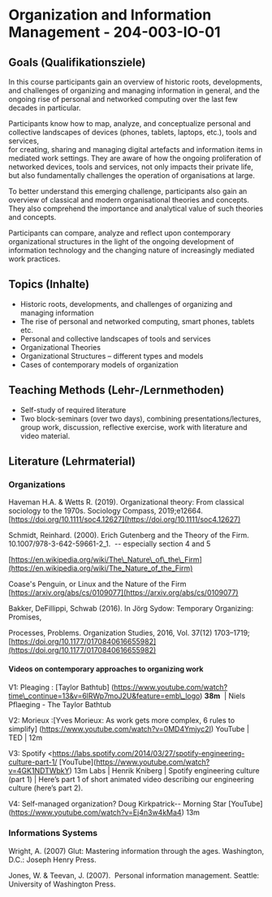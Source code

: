 # Organization and Information Management - 204-003-IO-01

## Goals (Qualifikationsziele)

In this course participants gain an overview of historic roots, developments, and challenges of organizing and managing information in general, and the ongoing rise of personal and networked computing over the last few decades in particular.
  
Participants know how to map, analyze, and conceptualize personal and collective landscapes of devices (phones, tablets, laptops, etc.), tools and services,  
for creating, sharing and managing digital artefacts and information items in mediated work settings. They are aware of how the ongoing proliferation of networked devices, tools and services, not only impacts their private life, but also fundamentally challenges the operation of organisations at large.

To better understand this emerging challenge, participants also gain an overview of classical and modern organisational theories and concepts. They also comprehend the importance and analytical value of such theories and concepts. 

Participants can compare, analyze and reflect upon contemporary organizational structures in the light of the ongoing development of information technology and the changing nature of increasingly mediated work practices.
  

## Topics (Inhalte)
*   Historic roots, developments, and challenges of organizing and managing information    
*   The rise of personal and networked computing, smart phones, tablets etc.    
*   Personal and collective landscapes of tools and services    
*   Organizational Theories    
*   Organizational Structures – different types and models    
*   Cases of contemporary models of organization
    
  
## Teaching Methods (Lehr-/Lernmethoden)
*   Self-study of required literature
*   Two block-seminars (over two days), combining presentations/lectures, group work, discussion, reflective exercise, work with literature and video material. 
    

## Literature (Lehrmaterial)
### Organizations
Haveman H.A. & Wetts R. (2019). Organizational theory: From classical sociology to the 1970s. Sociology Compass, 2019;e12664. [](https://slack-redir.net/link?url=https%3A%2F%2Fdoi.org%2F10.1111%2Fsoc4.12627) [https://doi.org/10.1111/soc4.12627](https://doi.org/10.1111/soc4.12627)
 
Schmidt, Reinhard. (2000). Erich Gutenberg and the Theory of the Firm. 10.1007/978-3-642-59661-2_1.  -- especially section 4 and 5

[https://en.wikipedia.org/wiki/The\_Nature\_of\_the\_Firm](https://en.wikipedia.org/wiki/The_Nature_of_the_Firm)
    
Coase's Penguin, or Linux and the Nature of the Firm [https://arxiv.org/abs/cs/0109077](https://arxiv.org/abs/cs/0109077)
    
Bakker, DeFillippi, Schwab (2016). In Jörg Sydow: Temporary Organizing: Promises, 

Processes, Problems. Organization Studies, 2016, Vol. 37(12) 1703–1719; [](https://slack-redir.net/link?url=https%3A%2F%2Fdoi.org%2F10.1111%2Fsoc4.12627)[https://doi.org/10.1177/0170840616655982](https://doi.org/10.1177/0170840616655982)

 
#### Videos on contemporary approaches to organizing work

V1: Pleaging : [Taylor Bathtub] (https://www.youtube.com/watch?time\_continue=13&v=6lRWp7moJ2U&feature=emb\_logo) **38m**  | Niels Pflaeging - The Taylor Bathtub

V2: Morieux :[Yves Morieux: As work gets more complex, 6 rules to simplify\] (https://www.youtube.com/watch?v=0MD4Ymjyc2I) YouTube | TED | 12m

V3: Spotify <https://labs.spotify.com/2014/03/27/spotify-engineering-culture-part-1/ \[YouTube\](https://www.youtube.com/watch?v=4GK1NDTWbkY) 13m
Labs | Henrik Kniberg | Spotify engineering culture (part 1) | Here’s part 1 of short animated video describing our engineering culture (here’s part 2).
  
V4: Self-managed organization? 
Doug Kirkpatrick-- Morning Star 
[YouTube\](https://www.youtube.com/watch?v=Ej4n3w4kMa4) 13m

 
### Informations Systems

Wright, A. (2007) Glut: Mastering information through the ages. Washington, D.C.: Joseph Henry Press.

Jones, W. & Teevan, J. (2007).  Personal information management. Seattle: University of Washington Press.


